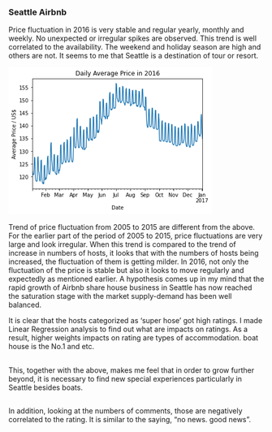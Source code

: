 ### Seattle Airbnb


Price fluctuation in 2016 is very stable and regular yearly, monthly and weekly. No unexpected or irregular spikes are observed. This trend is well correlated to the availability. The weekend and holiday season are high and others are not. It seems to me that Seattle is a destination of tour or resort. 

![daily_average](https://github.com/wythe0513/boilerplate/blob/master/source/download.png)

Trend of price fluctuation from 2005 to 2015 are different from the above. For the earlier part of the period of 2005 to 2015, price fluctuations are very large and look irregular. When this trend is compared to the trend of increase in numbers of hosts, it looks that with the numbers of hosts being increased, the fluctuation of them is getting milder. In 2016, not only the fluctuation of the price is stable but also it looks to move regularly and expectedly as mentioned earlier. A hypothesis comes up in my mind that the rapid growth of Airbnb share house business in Seattle has now reached the saturation stage with the market  supply-demand has been well balanced.

It is clear that the hosts categorized as ‘super hose’ got high ratings. I made Linear Regression analysis to find out what are impacts on ratings. As a result, higher weights impacts on rating are types of accommodation. boat house is the No.1 and etc.

##
This, together with the above, makes me feel that in order to grow further beyond, it is necessary to find new special experiences particularly in Seattle besides boats.

##
In addition, looking at the numbers of comments, those are negatively correlated to the rating. It is similar to the saying, “no news. good news”.
